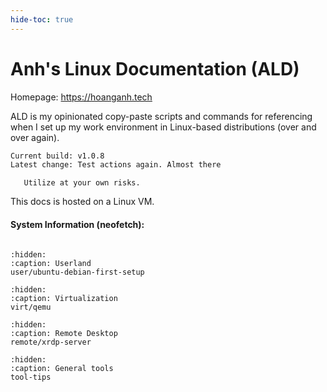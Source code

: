 ```yaml
---
hide-toc: true
---
```


Anh's Linux Documentation \(ALD\)
===============================================

Homepage: <https://hoanganh.tech>

ALD is my opinionated copy-paste scripts and commands for referencing when I set up my work environment in Linux-based distributions (over and over again).

```txt
Current build: v1.0.8
Latest change: Test actions again. Almost there
```

```{warning}
   Utilize at your own risks.
```

This docs is hosted on a Linux VM.

#### System Information \(neofetch\):

```{include} ./host-info.md
```

```{toctree}
:hidden:
:caption: Userland
user/ubuntu-debian-first-setup
```

```{toctree}
:hidden:
:caption: Virtualization
virt/qemu
```

```{toctree}
:hidden:
:caption: Remote Desktop
remote/xrdp-server
```

```{toctree}
:hidden:
:caption: General tools
tool-tips
```